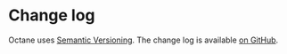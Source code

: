 # Change log

Octane uses [Semantic Versioning][]. The change log is available [on GitHub][].

[semantic versioning]: http://semver.org/spec/v2.0.0.html
[on github]: https://github.com/tfausak/octane/releases
